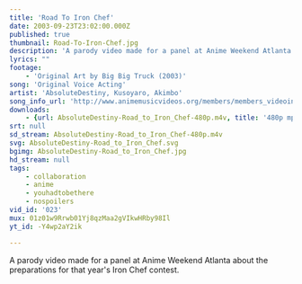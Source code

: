 ```yaml
---
title: 'Road To Iron Chef'
date: 2003-09-23T23:02:00.000Z
published: true
thumbnail: Road-To-Iron-Chef.jpg
description: 'A parody video made for a panel at Anime Weekend Atlanta about the preparations for that year''s Iron Chef contest.'
lyrics: ""
footage:
    - 'Original Art by Big Big Truck (2003)'
song: 'Original Voice Acting'
artist: 'AbsoluteDestiny, Kusoyaro, Akimbo'
song_info_url: 'http://www.animemusicvideos.org/members/members_videoinfo.php?v=25084'
downloads:
    - {url: AbsoluteDestiny-Road_to_Iron_Chef-480p.m4v, title: '480p mp4', width: 640, height: 480, mimetype: video/mp4}
srt: null
sd_stream: AbsoluteDestiny-Road_to_Iron_Chef-480p.m4v
svg: AbsoluteDestiny-Road_to_Iron_Chef.svg
bgimg: AbsoluteDestiny-Road_to_Iron_Chef.jpg
hd_stream: null
tags:
    - collaboration
    - anime
    - youhadtobethere
    - nospoilers
vid_id: '023'
mux: 01z01w9Rrwb01Yj8qzMaa2gVIkwHRby98Il
yt_id: -Y4wp2aY2ik

---
```

A parody video made for a panel at Anime Weekend Atlanta about the preparations for that year's Iron Chef contest.
